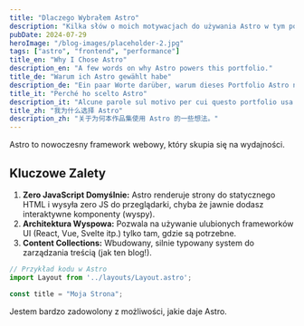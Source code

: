```yaml
---
title: "Dlaczego Wybrałem Astro"
description: "Kilka słów o moich motywacjach do używania Astro w tym portfolio."
pubDate: 2024-07-29
heroImage: "/blog-images/placeholder-2.jpg"
tags: ["astro", "frontend", "performance"]
title_en: "Why I Chose Astro"
description_en: "A few words on why Astro powers this portfolio."
title_de: "Warum ich Astro gewählt habe"
description_de: "Ein paar Worte darüber, warum dieses Portfolio Astro nutzt."
title_it: "Perché ho scelto Astro"
description_it: "Alcune parole sul motivo per cui questo portfolio usa Astro."
title_zh: "我为什么选择 Astro"
description_zh: "关于为何本作品集使用 Astro 的一些想法。"
---
```


Astro to nowoczesny framework webowy, który skupia się na wydajności.

## Kluczowe Zalety

1.  **Zero JavaScript Domyślnie:** Astro renderuje strony do statycznego HTML i wysyła zero JS do przeglądarki, chyba że jawnie dodasz interaktywne komponenty (wyspy).
2.  **Architektura Wyspowa:** Pozwala na używanie ulubionych frameworków UI (React, Vue, Svelte itp.) tylko tam, gdzie są potrzebne.
3.  **Content Collections:** Wbudowany, silnie typowany system do zarządzania treścią (jak ten blog!).

```typescript
// Przykład kodu w Astro
import Layout from '../layouts/Layout.astro';

const title = "Moja Strona";
```

Jestem bardzo zadowolony z możliwości, jakie daje Astro. 